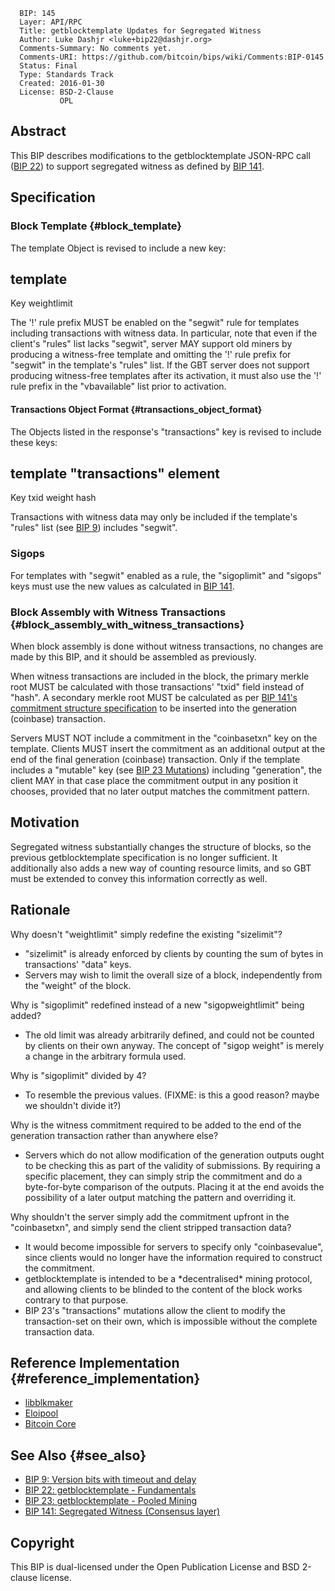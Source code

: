       BIP: 145
      Layer: API/RPC
      Title: getblocktemplate Updates for Segregated Witness
      Author: Luke Dashjr <luke+bip22@dashjr.org>
      Comments-Summary: No comments yet.
      Comments-URI: https://github.com/bitcoin/bips/wiki/Comments:BIP-0145
      Status: Final
      Type: Standards Track
      Created: 2016-01-30
      License: BSD-2-Clause
               OPL

## Abstract

This BIP describes modifications to the getblocktemplate JSON-RPC call
([BIP 22](bip-0022.mediawiki "wikilink")) to support segregated witness
as defined by [BIP 141](bip-0141.mediawiki "wikilink").

## Specification

### Block Template {#block_template}

The template Object is revised to include a new key:

  template
  -------------
  Key
  weightlimit

The \'!\' rule prefix MUST be enabled on the \"segwit\" rule for
templates including transactions with witness data. In particular, note
that even if the client\'s \"rules\" list lacks \"segwit\", server MAY
support old miners by producing a witness-free template and omitting the
\'!\' rule prefix for \"segwit\" in the template\'s \"rules\" list. If
the GBT server does not support producing witness-free templates after
its activation, it must also use the \'!\' rule prefix in the
\"vbavailable\" list prior to activation.

#### Transactions Object Format {#transactions_object_format}

The Objects listed in the response\'s \"transactions\" key is revised to
include these keys:

  template \"transactions\" element
  -----------------------------------
  Key
  txid
  weight
  hash

Transactions with witness data may only be included if the template\'s
\"rules\" list (see [BIP
9](bip-0009.mediawiki#getblocktemplate_changes "wikilink")) includes
\"segwit\".

### Sigops

For templates with \"segwit\" enabled as a rule, the \"sigoplimit\" and
\"sigops\" keys must use the new values as calculated in [BIP
141](bip-0141.mediawiki#Sigops "wikilink").

### Block Assembly with Witness Transactions {#block_assembly_with_witness_transactions}

When block assembly is done without witness transactions, no changes are
made by this BIP, and it should be assembled as previously.

When witness transactions are included in the block, the primary merkle
root MUST be calculated with those transactions\' \"txid\" field instead
of \"hash\". A secondary merkle root MUST be calculated as per [BIP
141\'s commitment structure
specification](bip-0141.mediawiki#Commitment_structure "wikilink") to be
inserted into the generation (coinbase) transaction.

Servers MUST NOT include a commitment in the \"coinbasetxn\" key on the
template. Clients MUST insert the commitment as an additional output at
the end of the final generation (coinbase) transaction. Only if the
template includes a \"mutable\" key (see [BIP 23
Mutations](bip-0023.mediawiki#Mutations "wikilink")) including
\"generation\", the client MAY in that case place the commitment output
in any position it chooses, provided that no later output matches the
commitment pattern.

## Motivation

Segregated witness substantially changes the structure of blocks, so the
previous getblocktemplate specification is no longer sufficient. It
additionally also adds a new way of counting resource limits, and so GBT
must be extended to convey this information correctly as well.

## Rationale

Why doesn\'t \"weightlimit\" simply redefine the existing \"sizelimit\"?

-   \"sizelimit\" is already enforced by clients by counting the sum of
    bytes in transactions\' \"data\" keys.
-   Servers may wish to limit the overall size of a block, independently
    from the \"weight\" of the block.

Why is \"sigoplimit\" redefined instead of a new \"sigopweightlimit\"
being added?

-   The old limit was already arbitrarily defined, and could not be
    counted by clients on their own anyway. The concept of \"sigop
    weight\" is merely a change in the arbitrary formula used.

Why is \"sigoplimit\" divided by 4?

-   To resemble the previous values. (FIXME: is this a good reason?
    maybe we shouldn\'t divide it?)

Why is the witness commitment required to be added to the end of the
generation transaction rather than anywhere else?

-   Servers which do not allow modification of the generation outputs
    ought to be checking this as part of the validity of submissions. By
    requiring a specific placement, they can simply strip the commitment
    and do a byte-for-byte comparison of the outputs. Placing it at the
    end avoids the possibility of a later output matching the pattern
    and overriding it.

Why shouldn\'t the server simply add the commitment upfront in the
\"coinbasetxn\", and simply send the client stripped transaction data?

-   It would become impossible for servers to specify only
    \"coinbasevalue\", since clients would no longer have the
    information required to construct the commitment.
-   getblocktemplate is intended to be a \*decentralised\* mining
    protocol, and allowing clients to be blinded to the content of the
    block works contrary to that purpose.
-   BIP 23\'s \"transactions\" mutations allow the client to modify the
    transaction-set on their own, which is impossible without the
    complete transaction data.

## Reference Implementation {#reference_implementation}

-   [libblkmaker](https://github.com/bitcoin/libblkmaker/tree/segwit)
-   [Eloipool](https://github.com/luke-jr/eloipool/tree/segwit)
-   [Bitcoin Core](https://github.com/bitcoin/bitcoin/pull/7404/files)

## See Also {#see_also}

-   [BIP 9: Version bits with timeout and
    delay](bip-0009.mediawiki "wikilink")
-   [BIP 22: getblocktemplate -
    Fundamentals](bip-0022.mediawiki "wikilink")
-   [BIP 23: getblocktemplate - Pooled
    Mining](bip-0023.mediawiki "wikilink")
-   [BIP 141: Segregated Witness (Consensus
    layer)](bip-0141.mediawiki "wikilink")

## Copyright

This BIP is dual-licensed under the Open Publication License and BSD
2-clause license.
